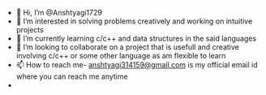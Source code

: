 - 👋 Hi, I’m @Anshtyagi1729
- 👀 I’m interested in solving problems creatively and working on intuitive projects
- 🌱 I’m currently learning c/c++ and data structures in the said languages
- 💞️ I’m looking to collaborate on a project that is usefull and creative involving c/c++ or some other language as am flexible to learn
- 📫 How to reach me- anshtyagi314159@gmail.com is my official email id where you can reach me anytime
- 


<!---
Anshtyagi1729/Anshtyagi1729 is a ✨ special ✨ repository because its `README.md` (this file) appears on your GitHub profile.
You can click the Preview link to take a look at your changes.
--->
